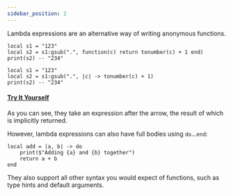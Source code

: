 ```yaml
---
sidebar_position: 2
---
```

Lambda expressions are an alternative way of writing anonymous functions.
```pluto showLineNumbers title="Lua Way"
local s1 = "123"
local s2 = s1:gsub(".", function(c) return tonumber(c) + 1 end)
print(s2) -- "234"
```
```pluto title="Pluto Way"
local s1 = "123"
local s2 = s1:gsub(".", |c| -> tonumber(c) + 1)
print(s2) -- "234"
```
#### [Try It Yourself](https://plutolang.github.io/web/#code=local%20str%20%3D%20%22123%22%0D%0Alocal%20inc_str%20%3D%20str%3Agsub(%22.%22%2C%20%7Cc%7C%20-%3E%20tonumber(c)%20%2B%201)%0D%0Aprint(inc_str)%20--%20%22234%22)

As you can see, they take an expression after the arrow, the result of which is implicitly returned.

However, lambda expressions can also have full bodies using `do`...`end`:

```pluto
local add = |a, b| -> do
    print($"Adding {a} and {b} together")
    return a + b
end
```

They also support all other syntax you would expect of functions, such as type hints and default arguments.
